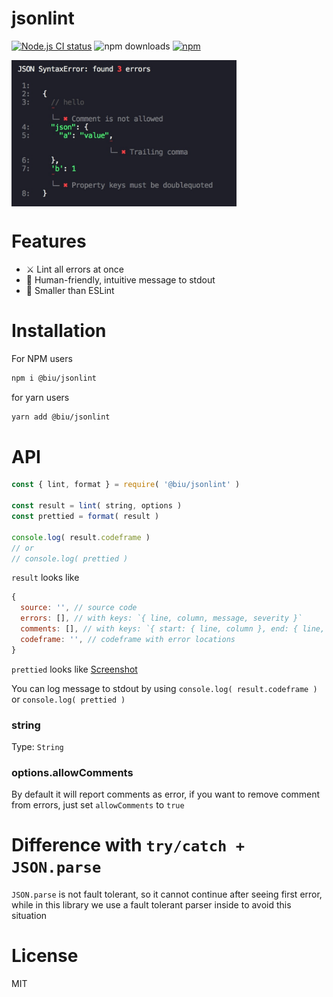# jsonlint

[![Node.js CI status](https://github.com/fengzilong/jsonlint/workflows/Node.js%20CI/badge.svg)](https://github.com/fengzilong/jsonlint/actions)
![npm downloads](https://img.shields.io/npm/dm/@biu/jsonlint)
[![npm](https://img.shields.io/npm/v/@biu/jsonlint.svg)](https://www.npmjs.com/package/@biu/jsonlint)

<img align="center" width="360px" src="./screenshot.jpg" />

# Features

- ⚔️ Lint all errors at once
- 🌈 Human-friendly, intuitive message to stdout
- 🚀 Smaller than ESLint

# Installation

For NPM users

```bash
npm i @biu/jsonlint
```

for yarn users

```bash
yarn add @biu/jsonlint
```

# API

```js
const { lint, format } = require( '@biu/jsonlint' )

const result = lint( string, options )
const prettied = format( result )

console.log( result.codeframe )
// or
// console.log( prettied )
```

`result` looks like

```js
{
  source: '', // source code
  errors: [], // with keys: `{ line, column, message, severity }`
  comments: [], // with keys: `{ start: { line, column }, end: { line, column } }`
  codeframe: '', // codeframe with error locations
}
```

`prettied` looks like [Screenshot](#screenshot)

You can log message to stdout by using `console.log( result.codeframe )` or `console.log( prettied )`

### string

Type: `String`

### options.allowComments

By default it will report comments as error, if you want to remove comment from errors, just set `allowComments` to `true`

# Difference with `try/catch + JSON.parse`

`JSON.parse` is not fault tolerant, so it cannot continue after seeing first error, while in this library we use a fault tolerant parser inside to avoid this situation

# License

MIT
